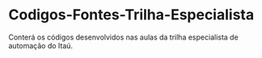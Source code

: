 # Codigos-Fontes-Trilha-Especialista
Conterá os códigos desenvolvidos nas aulas da trilha especialista de automação do Itaú.
